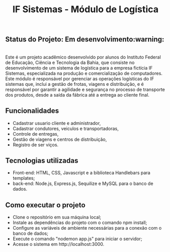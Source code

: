 
<h1 align="center"> IF Sistemas - Módulo de Logística </h1>
<br>
 <h2>Status do Projeto: Em desenvolvimento:warning: </h2>
<br>
 Este é um projeto acadêmico desenvolvido por alunos do Instituto Federal de Educação, Ciência e Tecnologia da Bahia, que consiste no desenvolvimento de um sistema de logística para a empresa fictícia IF Sistemas, especializada na produção e comercialização de computadores. Este módulo é responsável por gerenciar as operações logísticas do IF sistemas que, inclui a gestão de frotas, viagens e distribuição, e é responsável por garantir a agilidade e segurança no processo de transporte dos produtos, desde a saída da fábrica até a entrega ao cliente final.

## Funcionalidades
 - Cadastrar usuario cliente e administrador,
 - Cadastrar condutores, veiculos e transportadoras,
 - Controle de entregas,
 - Gestão de viagens e centros de distribuição,
 - Registro de ser viços.

 ## Tecnologias utilizadas
 - Front-end: HTML, CSS, Javascript e a biblioteca Handlebars para templates;
 - back-end: Node.js, Express.js, Sequilize e MySQL para o banco de dados.

 ## Como executar o projeto
- Clone o repositório em sua máquina local;
- Instale as dependências do projeto com o comando npm install;
- Configure as variáveis de ambiente necessárias para a conexão com o banco de dados;
- Execute o comando "nodemon app.js" para iniciar o servidor;
- Acesse o sistema em http://localhost:3000.
 
